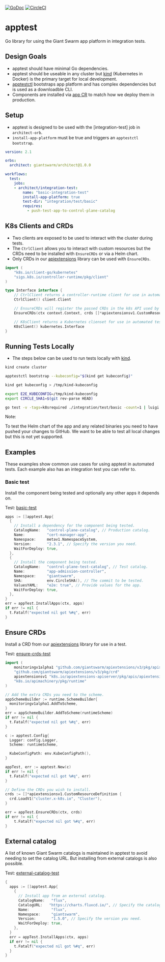 [![GoDoc](https://godoc.org/github.com/giantswarm/apptest?status.svg)](http://godoc.org/github.com/giantswarm/apptest) [![CircleCI](https://circleci.com/gh/giantswarm/apptest.svg?&style=shield)](https://circleci.com/gh/giantswarm/apptest)

# apptest

Go library for using the Giant Swarm app platform in integration tests.

## Design Goals

- apptest should have minimal Go dependencies.
- apptest should be useable in any cluster but [kind] (Kubernetes in Docker) is
the primary target for local development. 
- [apptestctl] bootstraps app platform and has complex dependencies but is used
as a downloadble CLI.
- Components are installed via [app CR] to match how we deploy them in production.

## Setup

- apptest is designed to be used with the [integration-test] job in `architect-orb`.
- `install-app-platform` must be true and triggers an `apptestctl bootstrap`.

```yaml
version: 2.1

orbs:
  architect: giantswarm/architect@1.0.0

workflows:
  test:
    jobs:
    - architect/integration-test:
        name: "basic-integration-test"
        install-app-platform: true
        test-dir: "integration/test/basic"
        requires:
          - push-test-app-to-control-plane-catalog
```

## K8s Clients and CRDs

- Two clients are exposed to be used to interact with the cluster during tests.
- The `CtrlClient` allows you to interact with custom resources but the CRDs
need to be installed with `EnsureCRDs` or via a Helm chart.
- Only CRDs in our [apiextensions] library can be used with `EnsureCRDs`.

```go
import (
	"k8s.io/client-go/kubernetes"
	"sigs.k8s.io/controller-runtime/pkg/client"
)

type Interface interface {
	// CtrlClient returns a controller-runtime client for use in automated tests.
	CtrlClient() client.Client

	// EnsureCRDs will register the passed CRDs in the k8s API used by the client.
	EnsureCRDs(ctx context.Context, crds []*apiextensionsv1.CustomResourceDefinition) error

	// K8sClient returns a Kubernetes clienset for use in automated tests.
	K8sClient() kubernetes.Interface
}
``` 

## Running Tests Locally

- The steps below can be used to run tests locally with [kind].

```sh
kind create cluster

apptestctl bootstrap --kubeconfig="$(kind get kubeconfig)"

kind get kubeconfig > /tmp/kind-kubeconfig

export E2E_KUBECONFIG=/tmp/kind-kubeconfig
export CIRCLE_SHA1=$(git rev-parse HEAD)

go test -v -tags=k8srequired ./integration/test/basic -count=1 | luigi
```

Note:

To test the Helm chart of the app and any related binaries you need to
have pushed your changes to GitHub. We want to be able to test all local changes
but this is not yet supported.

## Examples

These examples show common use cases for using apptest in automated tests.
Each example also has an integration test you can refer to.

###  Basic test

Install the component being tested and optionally any other apps it depends on.

Test: [basic-test]

```go
apps := []apptest.App{
  {
    // Install a dependency for the component being tested.
    CatalogName:   "control-plane-catalog", // Production catalog.
    Name:          "cert-manager-app",
    Namespace:     metav1.NamespaceSystem,
    Version:       "2.3.1", // Specify the version you need.
    WaitForDeploy: true,
  },
  {
    // Install the component being tested.
    CatalogName:   "control-plane-test-catalog", // Test catalog.
    Name:          "app-admission-controller",
    Namespace:     "giantswarm",
    SHA:           env.CircleSHA(), // The commit to be tested.
    ValuesYAML:    "e2e: true", // Provide values for the app.
    WaitForDeploy: true,
  },
}
err = appTest.InstallApps(ctx, apps)
if err != nil {
  t.Fatalf("expected nil got %#q", err)
}
```

## Ensure CRDs

Install a CRD from our [apiextensions] library for use in a test.

Test: [ensure-crds-test]

```go
import (
	monitoringv1alpha1 "github.com/giantswarm/apiextensions/v3/pkg/apis/monitoring/v1alpha1"
	"github.com/giantswarm/apiextensions/v3/pkg/crd"
	apiextensionsv1 "k8s.io/apiextensions-apiserver/pkg/apis/apiextensions/v1"
	"k8s.io/apimachinery/pkg/runtime"
)

// Add the extra CRDs you need to the scheme.
appSchemeBuilder := runtime.SchemeBuilder{
  monitoringv1alpha1.AddToScheme,
}
err = appSchemeBuilder.AddToScheme(runtimeScheme)
if err != nil {
  t.Fatalf("expected nil got %#q", err)
}

c := apptest.Config{
  Logger: config.Logger,
  Scheme: runtimeScheme,

  KubeConfigPath: env.KubeConfigPath(),
}

appTest, err := apptest.New(c)
if err != nil {
  t.Fatalf("expected nil got %#q", err)
}

// Define the CRDs you wish to install.
crds := []*apiextensionsv1.CustomResourceDefinition {
  crd.LoadV1("cluster.x-k8s.io", "Cluster"),
}

err = appTest.EnsureCRDs(ctx, crds)
if err != nil {
    t.Fatalf("expected nil got %#q", err)
}
```

## External catalog

A list of known Giant Swarm catalogs is maintained in apptest to avoid needing
to set the catalog URL. But installing from external catalogs is also possible.

Test: [external-catalog-test]

```go
{
  apps := []apptest.App{
    {
      // Install app from an external catalog. 
      CatalogName:   "flux", 
      CatalogURL:   "https://charts.fluxcd.io/", // Specify the catalog URL
      Name:          "flux",
      Namespace:     "giantswarm",
      Version:       "1.5.0", // Specify the version you need.
      WaitForDeploy: true,
    },
  }
  err = appTest.InstallApps(ctx, apps)
  if err != nil {
    t.Fatalf("expected nil got %#q", err)
  }
}
```

[app CR]: https://docs.giantswarm.io/reference/cp-k8s-api/apps.application.giantswarm.io/
[apiextensions]: https://github.com/giantswarm/apiextensions
[apptestctl]: https://github.com/giantswarm/apptestctl
[client-go]: https://github.com/kubernetes/client-go 
[controller-runtime]: https://github.com/kubernetes-sigs/controller-runtime
[integration-test-job]: https://github.com/giantswarm/architect-orb/blob/master/docs/job/integration-test.md
[kind]: https://kind.sigs.k8s.io/

[basic-test]: https://github.com/giantswarm/apptest/tree/master/integration/test/basic/basic.go
[ensure-crds-test]: https://github.com/giantswarm/apptest/tree/master/integration/test/ensurecrds/ensure_crds.go
[external-catalog-test]: https://github.com/giantswarm/apptest/tree/master/integration/test/externalcatalog/external_catalog.go
